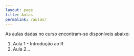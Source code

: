 ```yaml
---
layout: page
title: Aulas
permalink: /aulas/
---
```


As aulas dadas no curso encontram-se disponíveis abaixo:

1. Aula 1 - Introdução ao R
2. Aula 2...
